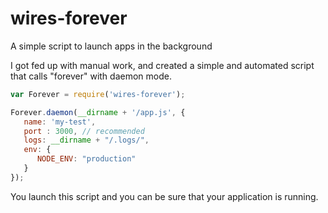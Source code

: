 # wires-forever

A simple script to launch apps in the background

I got fed up with manual work, and created a simple and automated script that calls "forever" with daemon mode.

```js
var Forever = require('wires-forever');

Forever.daemon(__dirname + '/app.js', {
   name: 'my-test',
   port : 3000, // recommended
   logs: __dirname + "/.logs/",
   env: {
      NODE_ENV: "production"
   }
});
```

You launch this script and you can be sure that your application is running.
